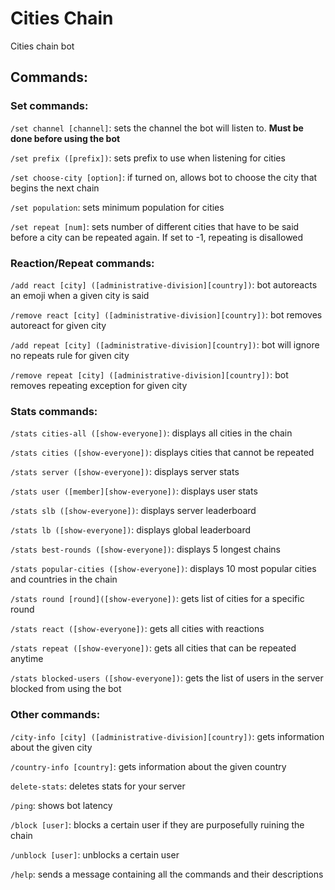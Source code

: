 # Cities Chain
Cities chain bot

## Commands:
### Set commands:
`/set channel [channel]`: sets the channel the bot will listen to. **Must be done before using the bot**
    
`/set prefix ([prefix])`: sets prefix to use when listening for cities
    
`/set choose-city [option]`: if turned on, allows bot to choose the city that begins the next chain

`/set population`: sets minimum population for cities
    
`/set repeat [num]`: sets number of different cities that have to be said before a city can be repeated again. If set to -1, repeating is disallowed
    
### Reaction/Repeat commands: 
`/add react [city] ([administrative-division][country])`: bot autoreacts an emoji when a given city is said
    
`/remove react [city] ([administrative-division][country])`: bot removes autoreact for given city

`/add repeat [city] ([administrative-division][country])`: bot will ignore no repeats rule for given city
    
`/remove repeat [city] ([administrative-division][country])`: bot removes repeating exception for given city
    
### Stats commands:
`/stats cities-all ([show-everyone])`: displays all cities in the chain
    
`/stats cities ([show-everyone])`: displays cities that cannot be repeated
    
`/stats server ([show-everyone])`: displays server stats
    
`/stats user ([member][show-everyone])`: displays user stats
    
`/stats slb ([show-everyone])`: displays server leaderboard
    
`/stats lb ([show-everyone])`: displays global leaderboard
    
`/stats best-rounds ([show-everyone])`: displays 5 longest chains
   
`/stats popular-cities ([show-everyone])`: displays 10 most popular cities and countries in the chain
    
`/stats round [round]([show-everyone])`: gets list of cities for a specific round
    
`/stats react ([show-everyone])`: gets all cities with reactions
   
`/stats repeat ([show-everyone])`: gets all cities that can be repeated anytime
    
`/stats blocked-users ([show-everyone])`: gets the list of users in the server blocked from using the bot

### Other commands:
`/city-info [city] ([administrative-division][country])`: gets information about the given city
   
`/country-info [country]`: gets information about the given country
   
`delete-stats`: deletes stats for your server
   
`/ping`: shows bot latency

`/block [user]`: blocks a certain user if they are purposefully ruining the chain
  
`/unblock [user]`: unblocks a certain user
  
`/help`: sends a message containing all the commands and their descriptions
